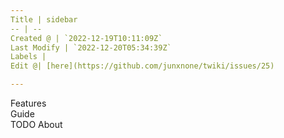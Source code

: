 ```yaml
---
Title | sidebar
-- | --
Created @ | `2022-12-19T10:11:09Z`
Last Modify | `2022-12-20T05:34:39Z`
Labels | 
Edit @| [here](https://github.com/junxnone/twiki/issues/25)

---
```

Features  
Guide  
TODO
About
